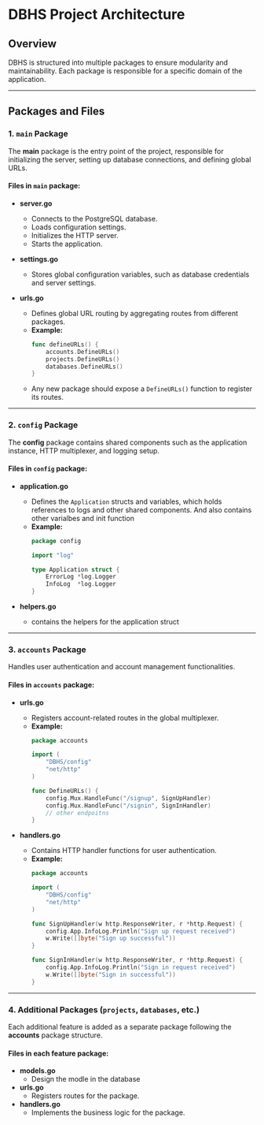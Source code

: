 # DBHS Project Architecture

## Overview
DBHS is structured into multiple packages to ensure modularity and maintainability. Each package is responsible for a specific domain of the application.

---

## Packages and Files

### 1. `main` Package
The **main** package is the entry point of the project, responsible for initializing the server, setting up database connections, and defining global URLs.

#### **Files in `main` package**:
- **server.go**
    - Connects to the PostgreSQL database.
    - Loads configuration settings.
    - Initializes the HTTP server.
    - Starts the application.

- **settings.go**
    - Stores global configuration variables, such as database credentials and server settings.

- **urls.go**
    - Defines global URL routing by aggregating routes from different packages.
    - **Example:**
      ```go
      func defineURLs() {
          accounts.DefineURLs()
          projects.DefineURLs()
          databases.DefineURLs()
      }
      ```
    - Any new package should expose a `DefineURLs()` function to register its routes.

---

### 2. `config` Package
The **config** package contains shared components such as the application instance, HTTP multiplexer, and logging setup.

#### **Files in `config` package**:
- **application.go**
    - Defines the `Application` structs and variables, which holds references to logs and other shared components. And also contains other varialbes and init function
    - **Example:**
      ```go
      package config
  
      import "log"
  
      type Application struct {
          ErrorLog *log.Logger
          InfoLog  *log.Logger
      }
      ```

- **helpers.go**
    - contains the helpers for the application struct

---

### 3. `accounts` Package
Handles user authentication and account management functionalities.

#### **Files in `accounts` package**:
- **urls.go**
    - Registers account-related routes in the global multiplexer.
    - **Example:**
      ```go
      package accounts
  
      import (
          "DBHS/config"
          "net/http"
      )
  
      func DefineURLs() {
          config.Mux.HandleFunc("/signup", SignUpHandler)
          config.Mux.HandleFunc("/signin", SignInHandler)
          // other endpoitns
      }
      ```

- **handlers.go**
    - Contains HTTP handler functions for user authentication.
    - **Example:**
      ```go
      package accounts
  
      import (
          "DBHS/config"
          "net/http"
      )
  
      func SignUpHandler(w http.ResponseWriter, r *http.Request) {
          config.App.InfoLog.Println("Sign up request received")
          w.Write([]byte("Sign up successful"))
      }
  
      func SignInHandler(w http.ResponseWriter, r *http.Request) {
          config.App.InfoLog.Println("Sign in request received")
          w.Write([]byte("Sign in successful"))
      }
      ```

---

### 4. Additional Packages (`projects`, `databases`, etc.)
Each additional feature is added as a separate package following the **accounts** package structure.

#### **Files in each feature package**:
- **models.go**
    - Design the modle in the database
- **urls.go**
    - Registers routes for the package.
- **handlers.go**
    - Implements the business logic for the package.

